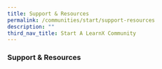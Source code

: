 ```yaml
---
title: Support & Resources
permalink: /communities/start/support-resources
description: ""
third_nav_title: Start A LearnX Community
---
```

### **Support & Resources**